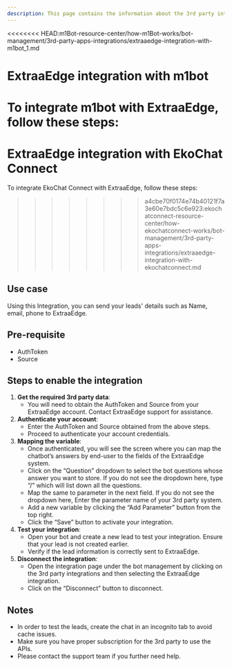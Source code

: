 ```yaml
---
description: This page contains the information about the 3rd party integrations.
---
```


<<<<<<<< HEAD:m1Bot-resource-center/how-m1Bot-works/bot-management/3rd-party-apps-integrations/extraaedge-integration-with-m1bot_1.md
# ExtraaEdge integration with m1bot

To integrate m1bot with ExtraaEdge, follow these steps:
========
# ExtraaEdge integration with EkoChat Connect

To integrate EkoChat Connect with ExtraaEdge, follow these steps:
>>>>>>>> a4cbe70f0174e74b40121f7a3e60e7bdc5c6e923:ekochatconnect-resource-center/how-ekochatconnect-works/bot-management/3rd-party-apps-integrations/extraaedge-integration-with-ekochatconnect.md

## Use case

Using this Integration, you can send your leads' details such as Name, email, phone to ExtraaEdge.

## Pre-requisite

* AuthToken
* Source

## Steps to enable the integration

1. **Get the required 3rd party data**:
   * You will need to obtain the AuthToken and Source from your ExtraaEdge account. Contact ExtraaEdge support for assistance.
2. **Authenticate your account**:
   * Enter the AuthToken and Source obtained from the above steps.
   * Proceed to authenticate your account credentials.
3. **Mapping the variable**:
   * Once authenticated, you will see the screen where you can map the chatbot’s answers by end-user to the fields of the ExtraaEdge system.
   * Click on the “Question” dropdown to select the bot questions whose answer you want to store. If you do not see the dropdown here, type “/” which will list down all the questions.
   * Map the same to parameter in the next field. If you do not see the dropdown here, Enter the parameter name of your 3rd party system.
   * Add a new variable by clicking the “Add Parameter” button from the top right.
   * Click the “Save” button to activate your integration.
4. **Test your integration**:
   * Open your bot and create a new lead to test your integration. Ensure that your lead is not created earlier.
   * Verify if the lead information is correctly sent to ExtraaEdge.
5. **Disconnect the integration**:
   * Open the integration page under the bot management by clicking on the 3rd party integrations and then selecting the ExtraaEdge integration.
   * Click on the “Disconnect” button to disconnect.

## Notes

* In order to test the leads, create the chat in an incognito tab to avoid cache issues.
* Make sure you have proper subscription for the 3rd party to use the APIs.
* Please contact the support team if you further need help.
